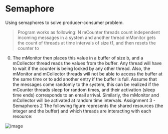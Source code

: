 # Semaphore

Using semaphores to solve producer-consumer problem.

> Program works as following:
N mCounter threads count independent incoming messages in a system and another
thread
mMonitor gets the count of threads at time intervals of size t1, and then resets the
counter to
0. The mMonitor then places this value in a buffer of size b, and a mCollector thread
reads
the values from the buffer.
Any thread will have to wait if the counter is being locked by any other thread. Also, the
mMonitor and mCollector threads will not be able to access the buffer at the same time
or to
add another entry if the buffer is full.
Assume that the messages come randomly to the system, this can be realized if the
mCounter
threads sleep for random times, and their activation (sleep time ends) corresponds to an
email
arrival. Similarly, the mMonitor and mCollector will be activated at random time intervals.
Assignment 3 - Semaphores 2
The following figure represents the shared resources (the integer and the buffer) and
which threads are interacting with each resource:

![image](https://user-images.githubusercontent.com/63178601/153061411-334792e4-7028-4f8e-a67c-2c9c68f5f03b.png)


